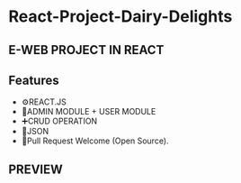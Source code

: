 # React-Project-Dairy-Delights
## E-WEB PROJECT IN REACT



## Features
- ⚙️REACT.JS
- 📝ADMIN MODULE + USER MODULE
- ➕CRUD OPERATION
- 🌱JSON
- 🥳Pull Request Welcome (Open Source).


## PREVIEW

